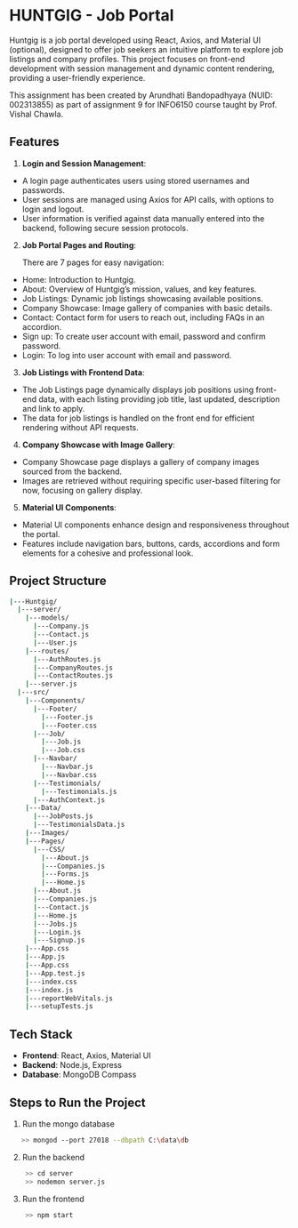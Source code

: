 # HUNTGIG - Job Portal

Huntgig is a job portal developed using React, Axios, and Material UI (optional), designed to offer job seekers an intuitive platform to explore job listings and company profiles. This project focuses on front-end development with session management and dynamic content rendering, providing a user-friendly experience.

This assignment has been created by Arundhati Bandopadhyaya (NUID: 002313855) as part of assignment 9 for INFO6150 course taught by Prof. Vishal Chawla.

## Features

1. **Login and Session Management**:
- A login page authenticates users using stored usernames and passwords.
- User sessions are managed using Axios for API calls, with options to login and logout.
- User information is verified against data manually entered into the backend, following secure session protocols.

2. **Job Portal Pages and Routing**:

    There are 7 pages for easy navigation:
- Home: Introduction to Huntgig.
- About: Overview of Huntgig’s mission, values, and key features.
- Job Listings: Dynamic job listings showcasing available positions.
- Company Showcase: Image gallery of companies with basic details.
- Contact: Contact form for users to reach out, including FAQs in an accordion.
- Sign up: To create user account with email, password and confirm password.
- Login: To log into user account with email and password.

3. **Job Listings with Frontend Data**:
- The Job Listings page dynamically displays job positions using front-end data, with each listing providing job title, last updated, description and link to apply.
- The data for job listings is handled on the front end for efficient rendering without API requests.

4. **Company Showcase with Image Gallery**:
- Company Showcase page displays a gallery of company images sourced from the backend.
- Images are retrieved without requiring specific user-based filtering for now, focusing on gallery display.

5. **Material UI Components**:
- Material UI components enhance design and responsiveness throughout the portal.
- Features include navigation bars, buttons, cards, accordions and form elements for a cohesive and professional look.

## Project Structure

```bash
|---Huntgig/
  |---server/
    |---models/
      |---Company.js
      |---Contact.js
      |---User.js
    |---routes/
      |---AuthRoutes.js
      |---CompanyRoutes.js
      |---ContactRoutes.js
    |---server.js
  |---src/
    |---Components/
      |---Footer/
        |---Footer.js
        |---Footer.css
      |---Job/
        |---Job.js
        |---Job.css
      |---Navbar/
        |---Navbar.js
        |---Navbar.css
      |---Testimonials/
        |---Testimonials.js
      |---AuthContext.js
    |---Data/
      |---JobPosts.js
      |---TestimonialsData.js
    |---Images/
    |---Pages/
      |---CSS/
        |---About.js
        |---Companies.js
        |---Forms.js
        |---Home.js
      |---About.js
      |---Companies.js
      |---Contact.js
      |---Home.js
      |---Jobs.js
      |---Login.js
      |---Signup.js
    |---App.css
    |---App.js
    |---App.css
    |---App.test.js
    |---index.css
    |---index.js
    |---reportWebVitals.js
    |---setupTests.js
```

## Tech Stack

- **Frontend**: React, Axios, Material UI  
- **Backend**: Node.js, Express  
- **Database**: MongoDB Compass  

## Steps to Run the Project

1. Run the mongo database
``` bash
   >> mongod --port 27018 --dbpath C:\data\db
```
2. Run the backend
``` bash
    >> cd server
    >> nodemon server.js
```
3. Run the frontend
``` bash
    >> npm start
```


